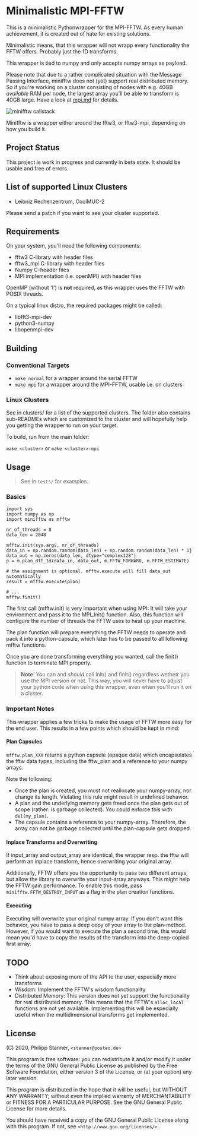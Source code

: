 # Minimalistic MPI-FFTW

This is a minimalistic Pythonwrapper for the MPI-FFTW. As every human
achievement, it is created out of hate for existing solutions.

Minimalistic means, that this wrapper will not wrapp every functionality the
FFTW offers. Probably just the 1D transforms.

This wrapper is tied to numpy and only accepts numpy arrays as payload.

Please note that due to a rather complicated situation with the Message Passing
Interface, minifftw does not (yet) support real distributed memory. So if you're
working on a cluster consisting of nodes with e.g. 40GB *available* RAM per node,
the largest array you'll be able to transform is 40GB large. Have a look at
[mpi.md](./doc/mpi.md) for details.


![minifftw callstack](doc/fftw-calls.png)

Minifftw is a wrapper either around the fftw3, or fftw3-mpi, depending on how
you build it.


## Project Status

This project is work in progress and currently in beta state.
It should be usable and free of errors.


## List of supported Linux Clusters

- Leibniz Rechenzentrum, CoolMUC-2

Please send a patch if you want to see your cluster supported.

## Requirements

On your system, you'll need the following components:

- fftw3 C-library with header files
- fftw3\_mpi C-library with header files
- Numpy C-header files
- MPI implementation (i.e. openMPI) with header files

OpenMP (without 'I') is **not** required, as this wrapper uses the FFTW with POSIX threads.

On a typical linux distro, the required packages might be called:

- libfft3-mpi-dev
- python3-numpy
- libopenmpi-dev

## Building

### Conventional Targets

- `make normal` for a wrapper around the serial FFTW
- `make mpi` for a wrapper around the MPI-FFTW, usable i.e. on clusters

### Linux Clusters

See in clusters/ for a list of the supported clusters. The folder also contains
sub-READMEs which are customized to the cluster and will hopefully help you
getting the wrapper to run on your target.

To build, run from the main folder:

`make <cluster>` or `make <cluster>-mpi`


## Usage

> See in `tests/` for examples.

### Basics

``` Python3
import sys
import numpy as np
import minifftw as mfftw

nr_of_threads = 8
data_len = 2048

mfftw.init(sys.argv, nr_of_threads)
data_in = np.random.random(data_len) + np.random.random(data_len) * 1j
data_out = np.zeros(data_len, dtype="complex128")
p = m.plan_dft_1d(data_in, data_out, m.FFTW_FORWARD, m.FFTW_ESTIMATE)

# the assignment is optional. mfftw.execute will fill data_out automatically
result = mfftw.execute(plan)

# ...
mfftw.finit()
```

The first call (mfftw.init) is very important when using MPI: It will take your
environment and pass it to the MPI\_Init() function. Also, this function will
configure the number of threads the FFTW uses to heat up your machine.

The plan function will prepare everything the FFTW needs to operate and pack
it into a python-capsule, which later has to be passed to all following
mfftw functions.

Once you are done transforming everything you wanted, call the finit() function
to terminate MPI properly.

> **Note**: You can and *should* call init() and finit() regardless wethetr you
use the MPI version or not. This way, you will never have to adjust your python
code when using this wrapper, even when you'll run it on a cluster.

### Important Notes

This wrapper applies a few tricks to make the usage of FFTW more easy for the
end user. This results in a few points which should be kept in mind:

#### Plan Capsules

`mfftw.plan_XXX` returns a python capsule (opaque data) which encapsulates
the fftw data types, including the fftw_plan and a reference to your numpy arrays.

Note the following:

- Once the plan is created, you must not reallocate your numpy-array, nor change
its length. Violating this rule might result in undefined behavior.
- A plan and the underlying memory gets freed once the plan gets out of scope
(rather: is garbage collected). You could enforce this with `del(my_plan)`.
- The capsule contains a reference to your numpy-array. Therefore, the array can
not be garbage collected until the plan-capsule gets dropped.

#### Inplace Transforms and Overwriting

If input_array and output_array are identical, the wrapper resp. the fftw will
perform an inplace transform, hence overwriting your original array.

Additionally, FFTW offers you the opportunity to pass two different arrays, but
allow the library to overwrite your input-array anyways. This might help the
FFTW gain performance. To enable this mode, pass `minifftw.FFTW_DESTROY_INPUT`
as a flag in the plan creation functions.


#### Executing

Executing will overwrite your original numpy array.
If you don't want this behavior, you have to pass a deep copy of your array to
the plan-method. However, if you would want to execute the plan a second time,
this would mean you'd have to copy the results of the transform into the
deep-copied first array.

## TODO

- Think about exposing more of the API to the user, especially more transforms
- Wisdom: Implement the FFTW's wisdom functionality
- Distributed Memory: This version does not yet support the functionality for
real distributed memory. This means that the FFTW's `alloc_local` functions are
not yet available. Implementing this will be especially useful when the
multidimensional transforms get implemented.

## License

 (C) 2020, Philipp Stanner, `<stanner@posteo.de>`

 This program is free software: you can redistribute it and/or modify
 it under the terms of the GNU General Public License as published by
 the Free Software Foundation, either version 3 of the License, or
 (at your option) any later version.

 This program is distributed in the hope that it will be useful,
 but WITHOUT ANY WARRANTY; without even the implied warranty of
 MERCHANTABILITY or FITNESS FOR A PARTICULAR PURPOSE.  See the
 GNU General Public License for more details.

 You should have received a copy of the GNU General Public License
 along with this program. If not, see `<http://www.gnu.org/licenses/>`.

